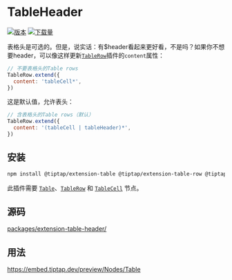 # TableHeader

[![版本](https://img.shields.io/npm/v/@tiptap/extension-table-header.svg?label=version)](https://www.npmjs.com/package/@tiptap/extension-table-header)
[![下载量](https://img.shields.io/npm/dm/@tiptap/extension-table-header.svg)](https://npmcharts.com/compare/@tiptap/extension-table-header?minimal=true)

表格头是可选的。但是，说实话：有$header看起来更好看，不是吗？如果你不想要header，可以像这样更新[`TableRow`](/api/nodes/table-row)插件的`content`属性：

```js
// 不要表格头的Table rows
TableRow.extend({
  content: 'tableCell*',
})
```

这是默认值，允许表头：

```js
// 含表格头的Table rows（默认）
TableRow.extend({
  content: '(tableCell | tableHeader)*',
})
```

## 安装
```bash
npm install @tiptap/extension-table @tiptap/extension-table-row @tiptap/extension-table-header @tiptap/extension-table-cell
```

此插件需要 [`Table`](/api/nodes/table)、[`TableRow`](/api/nodes/table-row) 和 [`TableCell`](/api/nodes/table-cell) 节点。

## 源码
[packages/extension-table-header/](https://github.com/ueberdosis/tiptap/blob/main/packages/extension-table-header/)

## 用法
https://embed.tiptap.dev/preview/Nodes/Table